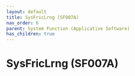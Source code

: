 ```yaml
---
layout: default
title: SysFricLrng (SF007A)
nav_order: 6
parent: System Function (Applicative Software)
has_children: true
---
```

# SysFricLrng (SF007A)
